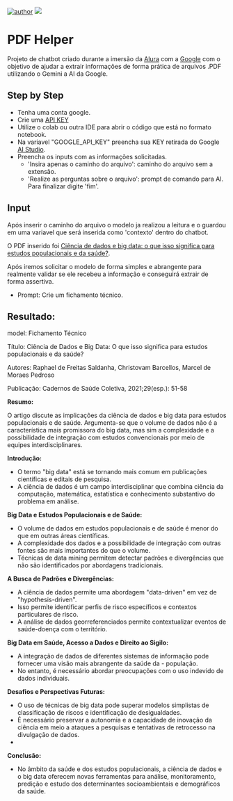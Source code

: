 [![author](https://img.shields.io/badge/Author-Rodrigo&nbsp;Martins-red.svg)](https://www.linkedin.com/in/rodrigo-martins-rodrigues/)
[![](https://img.shields.io/badge/Python-3.11+-blue.svg)](https://www.python.org/)


# PDF Helper

Projeto de chatbot criado durante a imersão da [Alura](https://www.alura.com.br/) com a [Google](https://ai.google/) com o objetivo de ajudar a extrair informações de forma prática de arquivos .PDF utilizando o Gemini a AI da Google. 


## Step by Step 

- Tenha uma conta google.
- Crie uma [API KEY](https://aistudio.google.com/app/apikey)
- Utilize o colab ou outra IDE para abrir o código que está no formato notebook.
- Na variavel "GOOGLE_API_KEY" preencha sua KEY retirada do Google [AI Studio](https://aistudio.google.com/app/apikey).
- Preencha os inputs com as informações solicitadas.
    - 'Insira apenas o caminho do arquivo': caminho do arquivo sem a extensão.
    - 'Realize as perguntas sobre o arquivo': prompt de comando para AI. Para finalizar digite 'fim'.  

## Input

Após inserir o caminho do arquivo o modelo ja realizou a leitura e o guardou em uma variavel que será inserida como 'contexto' dentro do chatbot. 

O PDF inserido foi [Ciência de dados e big data: o que isso significa
para estudos populacionais e da saúde?](https://www.scielo.br/j/cadsc/a/JWLSWTVvPcKkkbB6p5VPVTL/?format=pdf&lang=pt).

Após iremos solicitar o modelo de forma simples e abrangente para realmente validar se ele recebeu a informação e conseguirá extrair de forma assertiva. 


- Prompt: Crie um fichamento técnico.

## Resultado: 

model: Fichamento Técnico

Título: Ciência de Dados e Big Data: O que isso significa para estudos populacionais e da saúde?

Autores: Raphael de Freitas Saldanha, Christovam Barcellos, Marcel de Moraes Pedroso

Publicação: Cadernos de Saúde Coletiva, 2021;29(esp.): 51-58

**Resumo:**

O artigo discute as implicações da ciência de dados e big data para estudos populacionais e de saúde. Argumenta-se que o volume de dados não é a característica mais promissora do big data, mas sim a complexidade e a possibilidade de integração com estudos convencionais por meio de equipes interdisciplinares.

**Introdução:**

- O termo "big data" está se tornando mais comum em publicações científicas e editais de pesquisa.
- A ciência de dados é um campo interdisciplinar que combina ciência da computação, matemática, estatística e conhecimento substantivo do problema em análise.

**Big Data e Estudos Populacionais e de Saúde:**

- O volume de dados em estudos populacionais e de saúde é menor do que em outras áreas científicas.
- A complexidade dos dados e a possibilidade de integração com outras fontes são mais importantes do que o volume.
- Técnicas de data mining permitem detectar padrões e divergências que não são identificados por abordagens tradicionais.


**A Busca de Padrões e Divergências:**

- A ciência de dados permite uma abordagem "data-driven" em vez de "hypothesis-driven".
- Isso permite identificar perfis de risco específicos e contextos particulares de risco.
- A análise de dados georreferenciados permite contextualizar eventos de saúde-doença com o território.
  
**Big Data em Saúde, Acesso a Dados e Direito ao Sigilo:**

- A integração de dados de diferentes sistemas de informação pode fornecer uma visão mais abrangente da saúde da - população.
- No entanto, é necessário abordar preocupações com o uso indevido de dados individuais.
  
**Desafios e Perspectivas Futuras:**

- O uso de técnicas de big data pode superar modelos simplistas de classificação de riscos e identificação de desigualdades.
- É necessário preservar a autonomia e a capacidade de inovação da ciência em meio a ataques a pesquisas e tentativas de retrocesso na divulgação de dados.
- 
**Conclusão:**

- No âmbito da saúde e dos estudos populacionais, a ciência de dados e o big data oferecem novas ferramentas para análise, monitoramento, predição e estudo dos determinantes socioambientais e demográficos da saúde.
